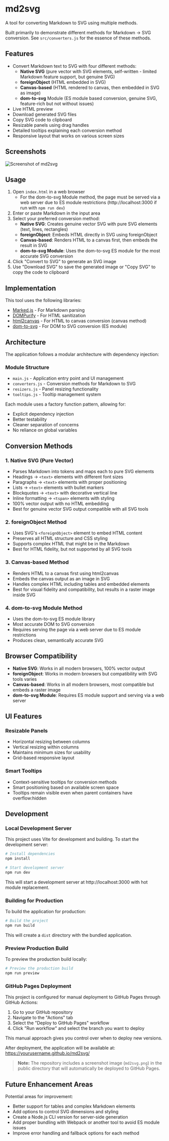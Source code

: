 # md2svg

A tool for converting Markdown to SVG using multiple methods.

Built primarily to demonstrate different methods for Markdown -> SVG conversion. See `src/converters.js` for the essence of these methods.

## Features

- Convert Markdown text to SVG with four different methods:
  - **Native SVG** (pure vector with SVG elements, self-written - limited Markdown feature support, but genuine SVG)
  - **foreignObject** (HTML embedded in SVG)
  - **Canvas-based** (HTML rendered to canvas, then embedded in SVG as image) 
  - **dom-to-svg** Module (ES module based conversion, genuine SVG, feature-rich but not without issues)
- Live HTML preview
- Download generated SVG files
- Copy SVG code to clipboard
- Resizable panels using drag handles
- Detailed tooltips explaining each conversion method
- Responsive layout that works on various screen sizes

## Screenshots
![Screenshot of md2svg](public/md2svg.png)

## Usage

1. Open `index.html` in a web browser
   - For the dom-to-svg Module method, the page must be served via a web server due to ES module restrictions (http://localhost:3000 if run with `npm run dev`)
2. Enter or paste Markdown in the input area
3. Select your preferred conversion method:
   - **Native SVG**: Creates genuine vector SVG with pure SVG elements (text, lines, rectangles)
   - **foreignObject**: Embeds HTML directly in SVG using foreignObject
   - **Canvas-based**: Renders HTML to a canvas first, then embeds the result in SVG
   - **dom-to-svg Module**: Uses the dom-to-svg ES module for the most accurate SVG conversion
4. Click "Convert to SVG" to generate an SVG image
5. Use "Download SVG" to save the generated image or "Copy SVG" to copy the code to clipboard

## Implementation

This tool uses the following libraries:

- [Marked.js](https://marked.js.org/) - For Markdown parsing
- [DOMPurify](https://github.com/cure53/DOMPurify) - For HTML sanitization
- [html2canvas](https://html2canvas.hertzen.com/) - For HTML to canvas conversion (canvas method)
- [dom-to-svg](https://github.com/felixfbecker/dom-to-svg) - For DOM to SVG conversion (ES module)

## Architecture

The application follows a modular architecture with dependency injection:

### Module Structure
- `main.js` - Application entry point and UI management
- `converters.js` - Conversion methods for Markdown to SVG
- `resizers.js` - Panel resizing functionality
- `tooltips.js` - Tooltip management system

Each module uses a factory function pattern, allowing for:
- Explicit dependency injection
- Better testability
- Cleaner separation of concerns
- No reliance on global variables

## Conversion Methods

### 1. Native SVG (Pure Vector)
- Parses Markdown into tokens and maps each to pure SVG elements
- Headings → `<text>` elements with different font sizes
- Paragraphs → `<text>` elements with proper positioning
- Lists → `<text>` elements with bullet markers
- Blockquotes → `<text>` with decorative vertical line
- Inline formatting → `<tspan>` elements with styling
- 100% vector output with no HTML embedding
- Best for genuine vector SVG output compatible with all SVG tools

### 2. foreignObject Method
- Uses SVG's `<foreignObject>` element to embed HTML content
- Preserves all HTML structure and CSS styling
- Supports complex HTML that might be in the Markdown
- Best for HTML fidelity, but not supported by all SVG tools

### 3. Canvas-based Method
- Renders HTML to a canvas first using html2canvas
- Embeds the canvas output as an image in SVG
- Handles complex HTML including tables and embedded elements
- Best for visual fidelity and compatibility, but results in a raster image inside SVG

### 4. dom-to-svg Module Method
- Uses the dom-to-svg ES module library
- Most accurate DOM to SVG conversion
- Requires serving the page via a web server due to ES module restrictions
- Produces clean, semantically accurate SVG

## Browser Compatibility

- **Native SVG**: Works in all modern browsers, 100% vector output
- **foreignObject**: Works in modern browsers but compatibility with SVG tools varies
- **Canvas-based**: Works in all modern browsers, most compatible but embeds a raster image
- **dom-to-svg Module**: Requires ES module support and serving via a web server

## UI Features

### Resizable Panels
- Horizontal resizing between columns
- Vertical resizing within columns
- Maintains minimum sizes for usability
- Grid-based responsive layout

### Smart Tooltips
- Context-sensitive tooltips for conversion methods
- Smart positioning based on available screen space
- Tooltips remain visible even when parent containers have overflow:hidden

## Development

### Local Development Server

This project uses Vite for development and building. To start the development server:

```bash
# Install dependencies
npm install

# Start development server
npm run dev
```

This will start a development server at http://localhost:3000 with hot module replacement.

### Building for Production

To build the application for production:

```bash
# Build the project
npm run build
```

This will create a `dist` directory with the bundled application.

### Preview Production Build

To preview the production build locally:

```bash
# Preview the production build
npm run preview
```

### GitHub Pages Deployment

This project is configured for manual deployment to GitHub Pages through GitHub Actions:

1. Go to your GitHub repository
2. Navigate to the "Actions" tab
3. Select the "Deploy to GitHub Pages" workflow
4. Click "Run workflow" and select the branch you want to deploy

This manual approach gives you control over when to deploy new versions.

After deployment, the application will be available at: https://yourusername.github.io/md2svg/

> **Note:** The repository includes a screenshot image (`md2svg.png`) in the public directory that will automatically be deployed to GitHub Pages.

## Future Enhancement Areas

Potential areas for improvement:
- Better support for tables and complex Markdown elements
- Add options to control SVG dimensions and styling
- Create a Node.js CLI version for server-side generation
- Add proper bundling with Webpack or another tool to avoid ES module issues
- Improve error handling and fallback options for each method
